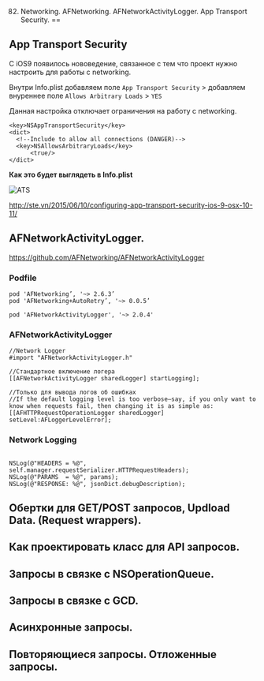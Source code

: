 82. Networking. AFNetworking. AFNetworkActivityLogger. App Transport Security.
==

## App Transport Security

C iOS9 появилось нововедение, связанное с тем что проект нужно настроить для работы с networking.

Внутри Info.plist добавляем поле `App Transport Security` > добавляем внуреннее поле `Allows Arbitrary Loads` > `YES`

Данная настройка отключает ограничения на работу с networking.

```objc
<key>NSAppTransportSecurity</key>
<dict>
  <!--Include to allow all connections (DANGER)-->
  <key>NSAllowsArbitraryLoads</key>
      <true/>
</dict>
```

__Как это будет выглядеть в Info.plist__

![ATS](https://github.com/arthurigberdin/ios-base/blob/master/Images/Adoptation/ats_info.png)

http://ste.vn/2015/06/10/configuring-app-transport-security-ios-9-osx-10-11/

## AFNetworkActivityLogger.

https://github.com/AFNetworking/AFNetworkActivityLogger

### Podfile

```objc
pod 'AFNetworking’, '~> 2.6.3’
pod 'AFNetworking+AutoRetry’, '~> 0.0.5’

pod 'AFNetworkActivityLogger', '~> 2.0.4'
```

### AFNetworkActivityLogger
```objc
//Network Logger
#import "AFNetworkActivityLogger.h"

//Cтандартное включение логера
[[AFNetworkActivityLogger sharedLogger] startLogging];

//Только для вывода логов об ошибках
//If the default logging level is too verbose—say, if you only want to know when requests fail, then changing it is as simple as:
[[AFHTTPRequestOperationLogger sharedLogger] setLevel:AFLoggerLevelError];
```

### Network Logging
```objc

NSLog(@"HEADERS = %@", self.manager.requestSerializer.HTTPRequestHeaders);
NSLog(@"PARAMS  = %@", params);
NSLog(@"RESPONSE: %@", jsonDict.debugDescription);
```

## Обертки для GET/POST запросов, Updload Data. (Request wrappers).

## Как проектировать класс для API запросов.

## Запросы в связке с NSOperationQueue.

## Запросы в связке с GCD.

## Асинхронные запросы.

## Повторяющиеся запросы. Отложенные запросы.

